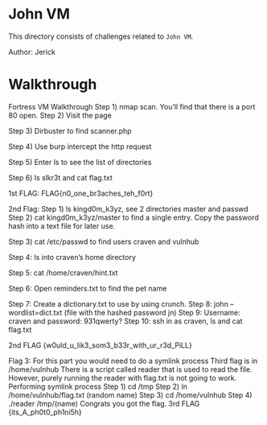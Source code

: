 # John VM

This directory consists of challenges related to `John VM`.

Author: Jerick

# Walkthrough

Fortress VM Walkthrough
Step 1) nmap scan. You’ll find that there is a port 80 open. 
Step 2) Visit the page 
 
Step 3) Dirbuster to find scanner.php
 
Step 4) Use burp intercept the http request
 
Step 5) Enter ls to see the list of directories 
 
Step 6) ls slkr3t and cat flag.txt  
 
1st FLAG:
FLAG{n0_one_br3aches_teh_f0rt}

2nd Flag:
Step 1) ls kingd0m_k3yz, see 2 directories master and passwd
Step 2) cat kingd0m_k3yz/master to find a single entry. Copy the password hash into a text file for later use. 
 
Step 3) cat /etc/passwd to find users craven and vulnhub
 
Step 4: ls into craven’s home directory
 
Step 5: cat /home/craven/hint.txt
 
Step 6: Open reminders.txt to find the pet name
 
Step 7: Create a dictionary.txt to use by using crunch. 
Step 8: john –wordlist=dict.txt (file with the hashed password jn)
Step 9: Username: craven and password: 931qwerty?
Step 10: ssh in as craven, ls and cat flag.txt
 
2nd FLAG {w0uld_u_lik3_som3_b33r_with_ur_r3d_PiLL}

Flag 3:
For this part you would need to do a symlink process
Third flag is in /home/vulnhub
There is a script called reader that is used to read the file. However, purely running the reader with flag.txt is not going to work.
Performing symlink process
Step 1) cd /tmp
Step 2) ln /home/vulnhub/flag.txt (random name)
Step 3) cd /home/vulnhub
Step 4) ./reader /tmp/(name)
Congrats you got the flag.
3rd FLAG
{its_A_ph0t0_ph1ni5h}

